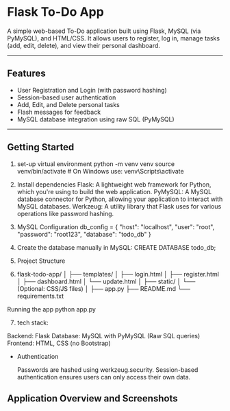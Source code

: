 
# Flask To-Do App

A simple web-based To-Do application built using 
Flask, 
MySQL (via PyMySQL), and 
HTML/CSS. It allows users to register, log in, manage tasks (add, edit, delete), and view their personal dashboard.

---

## Features

- User Registration and Login (with password hashing)
- Session-based user authentication
- Add, Edit, and Delete personal tasks
- Flash messages for feedback
- MySQL database integration using raw SQL (PyMySQL)

---

## Getting Started

1. set-up virtual environment
   python -m venv venv
   source venv/bin/activate  # On Windows use: venv\Scripts\activate


2. Install dependencies
   Flask: A lightweight web framework for Python, which you're using to build the web application.
   PyMySQL: A MySQL database connector for Python, allowing your application to interact with MySQL databases.
   Werkzeug: A utility library that Flask uses for various operations like password hashing.

3. MySQL Configuration
   db_config = {
    "host": "localhost",
    "user": "root",
    "password": "root123",
    "database": "todo_db"
}

4. Create the database manually in MySQL:
   CREATE DATABASE todo_db;

5. Project Structure

6. flask-todo-app/
│
├── templates/
│   ├── login.html
│   ├── register.html
│   ├── dashboard.html
│   └── update.html
│
├── static/
│   └── (Optional: CSS/JS files)
│
├── app.py
├── README.md
└── requirements.txt

  Running the app 
  python app.py

7. tech stack: 

  Backend: Flask
  Database: MySQL with PyMySQL (Raw SQL queries)
  Frontend: HTML, CSS (no Bootstrap)

- Authentication

  Passwords are hashed using werkzeug.security.
  Session-based authentication ensures users can only access their own data.



## Application Overview and Screenshots



